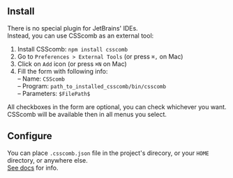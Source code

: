 ## Install

There is no special plugin for JetBrains' IDEs.    
Instead, you can use CSScomb as an external tool:

1. Install CSScomb: `npm install csscomb`
1. Go to  `Preferences > External Tools` (or press `⌘,` on Mac)
1. Click on `Add` icon (or press `⌘N` on Mac)
1. Fill the form with following info:    
   – Name: `CSScomb`    
   – Program: `path_to_installed_csscomb/bin/csscomb`    
   – Parameters: `$FilePath$`

All checkboxes in the form are optional, you can check whichever you want.    
CSScomb will be available then in all menus you select.

## Configure

You can place `.csscomb.json` file in the project's direcory, or your `HOME`
directory, or anywhere else.    
[See
docs](https://github.com/csscomb/csscomb.js/blob/master/doc/configuration.md#where-to-put-config) for info.
